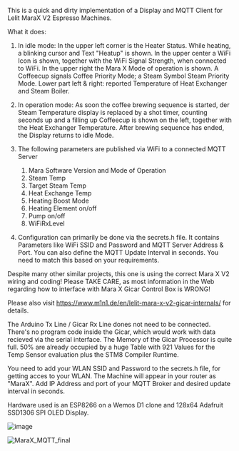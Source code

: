 This is a quick and dirty implementation of a Display and MQTT Client for Lelit MaraX V2 Espresso Machines.

What it does: 

1) In idle mode:
In the upper left corner is the Heater Status. While heating, a blinking cursor and Text "Heatup" is shown.
In the upper center a WiFi Icon is shown, together with the WiFi Signal Strength, when connected to WiFi.
In the upper right the Mara X Mode of operation is shown. A Coffeecup signals Coffee Priority Mode; a Steam Symbol Steam Priority Mode.
Lower part left & right: reported Temperature of Heat Exchanger and Steam Boiler.

2) In operation mode:
As soon the coffee brewing sequence is started, der Steam Temperature display is replaced by a shot timer, counting seconds up and a filling up Coffeecup is shown on the left, together with the Heat Exchanger Temperature.
After brewing sequence has ended, the Display returns to idle Mode. 

3) The following parameters are published via WiFi to a connected MQTT Server

      1. Mara Software Version and Mode of Operation
      2. Steam Temp
      3. Target Steam Temp
      4. Heat Exchange Temp
      5. Heating Boost Mode
      6. Heating Element on/off
      7. Pump on/off
      8. WiFiRxLevel

4. Configuration can primarily be done via the secrets.h file.
   It contains Parameters like WiFi SSID and Password and MQTT Server Address & Port. You can also define the MQTT Update Interval in seconds.
   You need to match this based on your requirements.

   

Despite many other similar projects, this one is using the correct Mara X V2 wiring and coding!
Please TAKE CARE, as most information in the Web regarding how to interface with Mara X Gicar Control Box is WRONG! 

Please also visit https://www.m1n1.de/en/lelit-mara-x-v2-gicar-internals/ for details.

The Arduino Tx Line / Gicar Rx Line dones not need to be connected. There's no program code inside the Gicar, which would work with data recieved via the serial interface. 
The Memory of the Gicar Processor is quite full. 50% are already occupied by a huge Table with 921 Values for the Temp Sensor evaluation plus the STM8 Compiler Runtime. 

You need to add your WLAN SSID and Password to the secrets.h file, for getting acces to your WLAN. The Machine will appear in your router as "MaraX".
Add IP Address and port of your MQTT Broker and desired update interval in seconds.  

Hardware used is an ESP8266 on a Wemos D1 clone and 128x64 Adafruit SSD1306 SPI OLED Display.

![image](https://github.com/dougie996/M1N1MaraX_MQTT/assets/117717919/8c066df9-6e21-4d42-b458-7699bd4b0714)


![MaraX_MQTT_final](https://github.com/dougie996/M1N1MaraX_MQTT/assets/117717919/41279506-7fa4-4b17-8ba5-9439497c996f)
